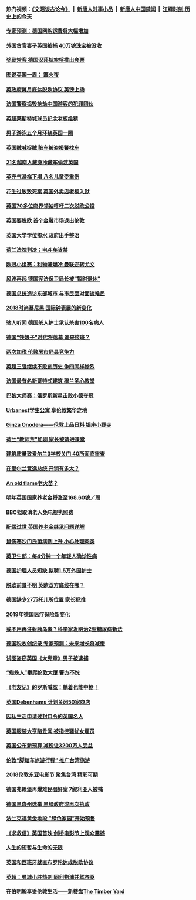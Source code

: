 #### 热门视频：[《文昭谈古论今》](https://github.com/gfw-breaker/wenzhao/blob/master/README.md?t=11091233) &nbsp;|&nbsp; [新唐人时事小品](https://github.com/gfw-breaker/ntdtv-comedy/blob/master/README.md?t=11091233) &nbsp;|&nbsp; [新唐人中国禁闻](https://github.com/gfw-breaker/ntdtv-news/blob/master/README.md?t=11091233) &nbsp;|&nbsp; [江峰时刻:历史上的今天](https://github.com/gfw-breaker/today-in-history/blob/master/README.md?t=11091233) 

#### [专家预测：德国网购运费将大幅增加](../pages/nsc974/n10840951.md?t=11091233) 

#### [外国贪官妻子英国被捕 40万镑珠宝被没收](../pages/nsc974/n10838830.md?t=11091233) 

#### [奖励常客 德国汉莎航空将推出套票](../pages/nsc974/n10838351.md?t=11091233) 

#### [图说英国一周： 篝火夜](../pages/nsc974/n10838913.md?t=11091233) 

#### [英政府冀月底达脱欧协议 英镑上扬](../pages/nsc974/n10838808.md?t=11091233) 

#### [法国警察捣毁抢劫中国游客的犯罪团伙](../pages/nsc974/n10838404.md?t=11091233) 

#### [英超莱斯特城球员纪念老板维猜](../pages/nsc974/n10838894.md?t=11091233) 

#### [男子游泳五个月环绕英国一圈](../pages/nsc974/n10838885.md?t=11091233) 

#### [英国贼喊捉贼 赃车被盗报警找车](../pages/nsc974/n10838877.md?t=11091233) 

#### [21名越南人藏身冷藏车偷渡英国](../pages/nsc974/n10838871.md?t=11091233) 

#### [英充气滑梯下塌 八名儿童受重伤](../pages/nsc974/n10838865.md?t=11091233) 

#### [花生过敏致死案 英国外卖店老板入狱](../pages/nsc974/n10838857.md?t=11091233) 

#### [英国70多位商界领袖呼吁二次脱欧公投](../pages/nsc974/n10838826.md?t=11091233) 

#### [英国要脱欧 首个金融市场退出伦敦](../pages/nsc974/n10838815.md?t=11091233) 

#### [英国大学学位掺水 政府出手整治](../pages/nsc974/n10838778.md?t=11091233) 

#### [荷兰法院判决：电斗车该禁](../pages/nsc974/n10838448.md?t=11091233) 

#### [欧冠小组赛：利物浦爆冷 曼联逆转尤文](../pages/nsc974/n10837241.md?t=11091233) 

#### [风波再起 德国宪法保卫局长被“暂时退休”](../pages/nsc974/n10835736.md?t=11091233) 

#### [德国总统造访东部城市 与市民面对面谈难民](../pages/nsc974/n10835895.md?t=11091233) 

#### [2018时尚慕尼黑 国际钟表展的新变化](../pages/nsc974/n10836048.md?t=11091233) 

#### [骇人听闻 德国杀人护士承认杀害100名病人](../pages/nsc974/n10835823.md?t=11091233) 

#### [德国“铁娘子”时代将落幕 谁来接班？](../pages/nsc974/n10833701.md?t=11091233) 

#### [两次加税 伦敦房市仍具竞争力](../pages/nsc974/n10832030.md?t=11091233) 

#### [英超三强继续不败创历史 争四同样惨烈](../pages/nsc974/n10830095.md?t=11091233) 

#### [法国最有名新哥特式建筑 穆兰圣心教堂](../pages/nsc974/n10829754.md?t=11091233) 

#### [巴黎大师赛：俄罗斯新星击败小德夺冠](../pages/nsc974/n10830134.md?t=11091233) 

#### [Urbanest学生公寓 享伦敦繁华之地](../pages/nsc974/n10828080.md?t=11091233) 

#### [Ginza Onodera——伦敦上品日料 银座小野寺](../pages/nsc974/n10828069.md?t=11091233) 

#### [荷兰“教师荒”加剧 家长被请进课堂](../pages/nsc974/n10826148.md?t=11091233) 

#### [建筑质量致爱尔兰3学校关门 40所面临审查](../pages/nsc974/n10826209.md?t=11091233) 

#### [在爱尔兰竞选总统 开销有多大？](../pages/nsc974/n10826165.md?t=11091233) 

#### [An old flame老火苗？](../pages/nsc974/n10825994.md?t=11091233) 

#### [明年英国国家养老金将涨至168.60镑／周](../pages/nsc974/n10825971.md?t=11091233) 

#### [BBC拟取消老人免电视执照费](../pages/nsc974/n10825959.md?t=11091233) 

#### [配偶过世 英国养老金继承问题详解](../pages/nsc974/n10825931.md?t=11091233) 

#### [鼠伤寒沙门氏菌病例上升 小心处理肉类](../pages/nsc974/n10825924.md?t=11091233) 

#### [英卫生部：每4分钟一个年轻人确诊性病](../pages/nsc974/n10825910.md?t=11091233) 

#### [德国护理人员短缺 拟聘1.5万外国护士](../pages/nsc974/n10824186.md?t=11091233) 

#### [脱欧前景不明 英欧双方底线在哪？](../pages/nsc974/n10823749.md?t=11091233) 

#### [德国缺少27万托儿所位置 家长犯难](../pages/nsc974/n10824147.md?t=11091233) 

#### [2019年德国医疗保险新变化](../pages/nsc974/n10824071.md?t=11091233) 

#### [或不用再注射胰岛素？科学家发明治2型糖尿病新法](../pages/nsc974/n10823372.md?t=11091233) 

#### [德国税收创纪录 专家预测：未来增长将减缓](../pages/nsc974/n10823318.md?t=11091233) 

#### [试图盗窃英国《大宪章》男子被逮捕](../pages/nsc974/n10823790.md?t=11091233) 

#### [“蜘蛛人”攀爬伦敦大厦 警方不悦](../pages/nsc974/n10823780.md?t=11091233) 

#### [《老友记》的罗斯喊冤：躺着也能中枪！](../pages/nsc974/n10823762.md?t=11091233) 

#### [英国Debenhams 计划关闭50家商店](../pages/nsc974/n10823753.md?t=11091233) 

#### [因私生活申请过封口令的英国名人](../pages/nsc974/n10823742.md?t=11091233) 

#### [英国服装大亨陷丑闻 被指控骚扰女雇员](../pages/nsc974/n10823677.md?t=11091233) 

#### [英国公布新预算 减税让3200万人受益](../pages/nsc974/n10823428.md?t=11091233) 

#### [伦敦“脚踏车旅游行程” 推广台湾旅游](../pages/nsc974/n10823414.md?t=11091233) 

#### [2018伦敦东亚电影节 聚焦台湾 精彩可期](../pages/nsc974/n10823363.md?t=11091233) 

#### [德国弗赖堡再爆难民强奸案 7叙利亚人被捕](../pages/nsc974/n10820972.md?t=11091233) 

#### [德国黑森州选举 黑绿政府或再次执政](../pages/nsc974/n10820914.md?t=11091233) 

#### [法兰克福黄金地段 “绿色家园”开始预售](../pages/nsc974/n10820548.md?t=11091233) 

#### [《求救信》英国首映 剑桥电影节上观众震撼](../pages/nsc974/n10818392.md?t=11091233) 

#### [人生的短暂与生命的无限](../pages/nsc974/n10818124.md?t=11091233) 

#### [英国和西班牙就直布罗陀达成脱欧协议](../pages/nsc974/n10818119.md?t=11091233) 

#### [英超：曼城小胜热刺 同利物浦并驾齐驱](../pages/nsc974/n10817243.md?t=11091233) 

#### [在伯明翰享受伦敦生活——新楼盘The Timber Yard](../pages/nsc974/n10816517.md?t=11091233) 

